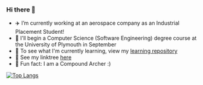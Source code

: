 ### Hi there 👋

- ✈️ I’m currently working at an aerospace company as an Industrial Placement Student!
- 📖 I'll begin a Computer Science (Software Engineering) degree course at the University of Plymouth in September
- 🌱 To see what I'm currently learning, view my [learning repository](https://github.com/corey-richardson/learning)
- 🌳 See my linktree [here](https://linktr.ee/coreyrichardson)
- 🏹 Fun fact: I am a Compound Archer :)
<!-- - 😄 Pronouns: ... -->

[![Top Langs](https://github-readme-stats.vercel.app/api/top-langs/?username=corey-richardson&exclude_repo=yelverton-bowmen,yelverton-bowmen-scoreboard,flask-projects&langs_count=6&layout=compact)](https://github.com/anuraghazra/github-readme-stats)

<!-- &layout=compact --!>
